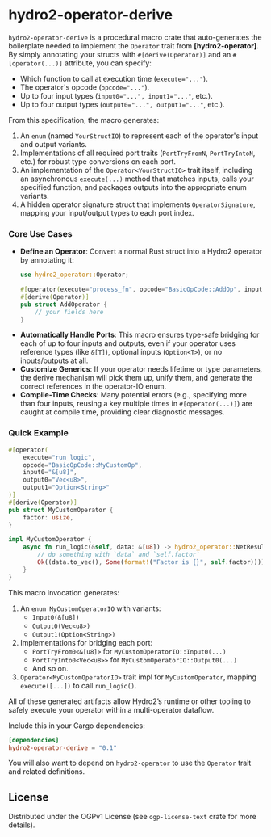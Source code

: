 # hydro2-operator-derive

`hydro2-operator-derive` is a procedural macro crate that auto-generates the boilerplate needed to implement the `Operator` trait from **[hydro2-operator]**. By simply annotating your structs with `#[derive(Operator)]` and an `#[operator(...)]` attribute, you can specify:

- Which function to call at execution time (`execute="..."`).
- The operator's opcode (`opcode="..."`).
- Up to four input types (`input0="...", input1="..."`, etc.).
- Up to four output types (`output0="...", output1="..."`, etc.).

From this specification, the macro generates:

1. An `enum` (named `YourStructIO`) to represent each of the operator's input and output variants.
2. Implementations of all required port traits (`PortTryFromN`, `PortTryIntoN`, etc.) for robust type conversions on each port.
3. An implementation of the `Operator<YourStructIO>` trait itself, including an asynchronous `execute(...)` method that matches inputs, calls your specified function, and packages outputs into the appropriate enum variants.
4. A hidden operator signature struct that implements `OperatorSignature`, mapping your input/output types to each port index.

### Core Use Cases

- **Define an Operator**: Convert a normal Rust struct into a Hydro2 operator by annotating it:
  ```rust
  use hydro2_operator::Operator;

  #[operator(execute="process_fn", opcode="BasicOpCode::AddOp", input0="i32", output0="i32")]
  #[derive(Operator)]
  pub struct AddOperator {
      // your fields here
  }
  ```
- **Automatically Handle Ports**: This macro ensures type-safe bridging for each of up to four inputs and outputs, even if your operator uses reference types (like `&[T]`), optional inputs (`Option<T>`), or no inputs/outputs at all.
- **Customize Generics**: If your operator needs lifetime or type parameters, the derive mechanism will pick them up, unify them, and generate the correct references in the operator-IO enum.
- **Compile-Time Checks**: Many potential errors (e.g., specifying more than four inputs, reusing a key multiple times in `#[operator(...)]`) are caught at compile time, providing clear diagnostic messages.

### Quick Example

```rust
#[operator(
    execute="run_logic",
    opcode="BasicOpCode::MyCustomOp",
    input0="&[u8]",
    output0="Vec<u8>",
    output1="Option<String>"
)]
#[derive(Operator)]
pub struct MyCustomOperator {
    factor: usize,
}

impl MyCustomOperator {
    async fn run_logic(&self, data: &[u8]) -> hydro2_operator::NetResult<(Vec<u8>, Option<String>)> {
        // do something with `data` and `self.factor`
        Ok((data.to_vec(), Some(format!("Factor is {}", self.factor))))
    }
}
```

This macro invocation generates:

1. An `enum MyCustomOperatorIO` with variants:
   - `Input0(&[u8])`
   - `Output0(Vec<u8>)`
   - `Output1(Option<String>)`
2. Implementations for bridging each port:
   - `PortTryFrom0<&[u8]>` for `MyCustomOperatorIO::Input0(...)`
   - `PortTryInto0<Vec<u8>>` for `MyCustomOperatorIO::Output0(...)`
   - And so on.
3. `Operator<MyCustomOperatorIO>` trait impl for `MyCustomOperator`, mapping `execute([...])` to call `run_logic()`.

All of these generated artifacts allow Hydro2’s runtime or other tooling to safely execute your operator within a multi-operator dataflow.

Include this in your Cargo dependencies:

```toml
[dependencies]
hydro2-operator-derive = "0.1"
```

You will also want to depend on `hydro2-operator` to use the `Operator` trait and related definitions.

## License

Distributed under the OGPv1 License (see `ogp-license-text` crate for more details).
